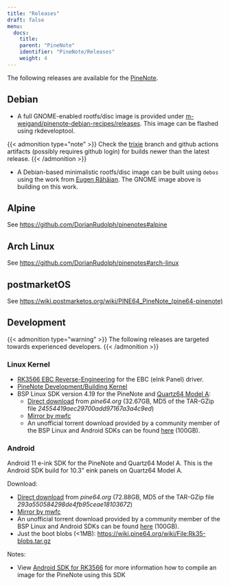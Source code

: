 ```yaml
---
title: "Releases"
draft: false
menu:
  docs:
    title:
    parent: "PineNote"
    identifier: "PineNote/Releases"
    weight: 4
---
```


The following releases are available for the [PineNote](/documentation/PineNote).

## Debian

* A full GNOME-enabled rootfs/disc image is provided under
  [m-weigand/pinenote-debian-recipes/releases](https://github.com/m-weigand/pinenote-debian-recipes/releases).
  This image can be flashed using rkdeveloptool.

{{< admonition type="note" >}}
 Check the [trixie](https://github.com/m-weigand/pinenote-debian-recipes/tree/trixie)
 branch and github actions artifacts (possibly requires github login) for
 builds newer than the latest release.
{{< /admonition >}}

* A Debian-based minimalistic rootfs/disc image can be built using `debos`
  using the work from  [Eugen Răhăian](https://salsa.debian.org/eugenrh). The
  GNOME image above is building on this work.

## Alpine

See https://github.com/DorianRudolph/pinenotes#alpine

## Arch Linux

See https://github.com/DorianRudolph/pinenotes#arch-linux

## postmarketOS

See https://wiki.postmarketos.org/wiki/PINE64_PineNote_(pine64-pinenote)


## Development

{{< admonition type="warning" >}}
The following releases are targeted towards experienced developers.
{{< /admonition >}}

### Linux Kernel

* [RK3566 EBC Reverse-Engineering](/documentation/General/RK3566_EBC_reverse-engineering) for the EBC (eInk Panel) driver.
* [PineNote Development/Building Kernel](/documentation/PineNote/Development/Building_kernel)
* BSP Linux SDK version 4.19 for the PineNote and [Quartz64 Model A](/documentation/Quartz64):
  * [Direct
	download](https://files.pine64.org/SDK/Quartz64/QUARTZ64-model-A_BSP%20Linux.tar.gz)
	from _pine64.org_ (32.67GB, MD5 of the TAR-GZip file
	_24554419aec29700add97167a3a4c9ed_)
  * [Mirror by mwfc](https://tmp.mwfc.info/pinenote/QUARTZ64-model-A_BSP%20Linux.tar.gz)
  * An unofficial torrent download provided by a community member of the BSP
	Linux and Android SDKs can be found
	[here](https://cdn.discordapp.com/attachments/870707390998282292/907726420204208148/pinenote.torrent)
	(100GB).

### Android

Android 11 e-ink SDK for the PineNote and Quartz64 Model A. This is the Android
SDK build for 10.3" eink panels on Quartz64 Model A.

Download:

* [Direct
  download](https://files.pine64.org/SDK/Quartz64/QUARTZ64-model-A_eink.android11_SDK.tar.gz)
  from _pine64.org_ (72.88GB, MD5 of the TAR-GZip file
  _293a550584298de4fb95ceae18103672_)
* [Mirror by mwfc](https://tmp.mwfc.info/pinenote/QUARTZ64-model-A_eink.android11_SDK.tar.gz)
* An unofficial torrent download provided by a community member of the BSP
  Linux and Android SDKs can be found
  [here](https://cdn.discordapp.com/attachments/870707390998282292/907726420204208148/pinenote.torrent)
  (100GB).
* Just the boot blobs (<1MB): https://wiki.pine64.org/wiki/File:Rk35-blobs.tar.gz

Notes:

* View [Android SDK for RK3566](/documentation/General/Android_SDK_for_RK3566)
  for more information how to compile an image for the PineNote using this SDK